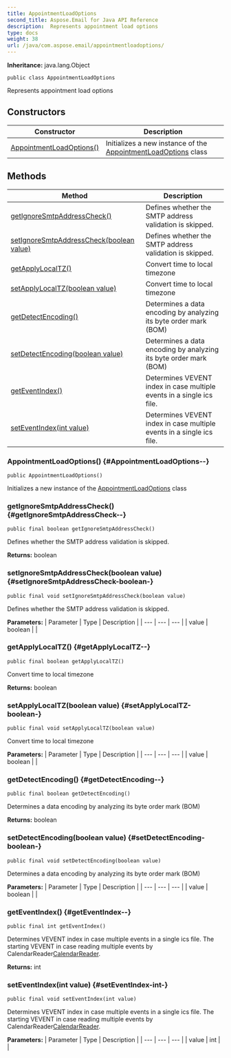 ```yaml
---
title: AppointmentLoadOptions
second_title: Aspose.Email for Java API Reference
description:  Represents appointment load options
type: docs
weight: 38
url: /java/com.aspose.email/appointmentloadoptions/
---
```

**Inheritance:**
java.lang.Object
```
public class AppointmentLoadOptions
```

Represents appointment load options
## Constructors

| Constructor | Description |
| --- | --- |
| [AppointmentLoadOptions()](#AppointmentLoadOptions--) | Initializes a new instance of the [AppointmentLoadOptions](../../com.aspose.email/appointmentloadoptions) class |
## Methods

| Method | Description |
| --- | --- |
| [getIgnoreSmtpAddressCheck()](#getIgnoreSmtpAddressCheck--) | Defines whether the SMTP address validation is skipped. |
| [setIgnoreSmtpAddressCheck(boolean value)](#setIgnoreSmtpAddressCheck-boolean-) | Defines whether the SMTP address validation is skipped. |
| [getApplyLocalTZ()](#getApplyLocalTZ--) | Convert time to local timezone |
| [setApplyLocalTZ(boolean value)](#setApplyLocalTZ-boolean-) | Convert time to local timezone |
| [getDetectEncoding()](#getDetectEncoding--) | Determines a data encoding by analyzing its byte order mark (BOM) |
| [setDetectEncoding(boolean value)](#setDetectEncoding-boolean-) | Determines a data encoding by analyzing its byte order mark (BOM) |
| [getEventIndex()](#getEventIndex--) | Determines VEVENT index in case multiple events in a single ics file. |
| [setEventIndex(int value)](#setEventIndex-int-) | Determines VEVENT index in case multiple events in a single ics file. |
### AppointmentLoadOptions() {#AppointmentLoadOptions--}
```
public AppointmentLoadOptions()
```


Initializes a new instance of the [AppointmentLoadOptions](../../com.aspose.email/appointmentloadoptions) class

### getIgnoreSmtpAddressCheck() {#getIgnoreSmtpAddressCheck--}
```
public final boolean getIgnoreSmtpAddressCheck()
```


Defines whether the SMTP address validation is skipped.

**Returns:**
boolean
### setIgnoreSmtpAddressCheck(boolean value) {#setIgnoreSmtpAddressCheck-boolean-}
```
public final void setIgnoreSmtpAddressCheck(boolean value)
```


Defines whether the SMTP address validation is skipped.

**Parameters:**
| Parameter | Type | Description |
| --- | --- | --- |
| value | boolean |  |

### getApplyLocalTZ() {#getApplyLocalTZ--}
```
public final boolean getApplyLocalTZ()
```


Convert time to local timezone

**Returns:**
boolean
### setApplyLocalTZ(boolean value) {#setApplyLocalTZ-boolean-}
```
public final void setApplyLocalTZ(boolean value)
```


Convert time to local timezone

**Parameters:**
| Parameter | Type | Description |
| --- | --- | --- |
| value | boolean |  |

### getDetectEncoding() {#getDetectEncoding--}
```
public final boolean getDetectEncoding()
```


Determines a data encoding by analyzing its byte order mark (BOM)

**Returns:**
boolean
### setDetectEncoding(boolean value) {#setDetectEncoding-boolean-}
```
public final void setDetectEncoding(boolean value)
```


Determines a data encoding by analyzing its byte order mark (BOM)

**Parameters:**
| Parameter | Type | Description |
| --- | --- | --- |
| value | boolean |  |

### getEventIndex() {#getEventIndex--}
```
public final int getEventIndex()
```


Determines VEVENT index in case multiple events in a single ics file. The starting VEVENT in case reading multiple events by CalendarReader[CalendarReader](../../com.aspose.email/calendarreader).

**Returns:**
int
### setEventIndex(int value) {#setEventIndex-int-}
```
public final void setEventIndex(int value)
```


Determines VEVENT index in case multiple events in a single ics file. The starting VEVENT in case reading multiple events by CalendarReader[CalendarReader](../../com.aspose.email/calendarreader).

**Parameters:**
| Parameter | Type | Description |
| --- | --- | --- |
| value | int |  |

